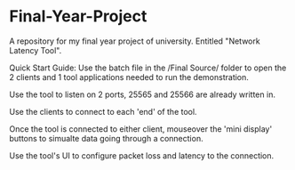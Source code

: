 # Final-Year-Project
A repository for my final year project of university. Entitled "Network Latency Tool".

Quick Start Guide:
Use the batch file in the /Final Source/ folder to open the 2 clients and 1 tool applications needed to run the demonstration.

Use the tool to listen on 2 ports, 25565 and 25566 are already written in.

Use the clients to connect to each 'end' of the tool.

Once the tool is connected to either client, mouseover the 'mini display' buttons to simualte data going through a connection.

Use the tool's UI to configure packet loss and latency to the connection.
